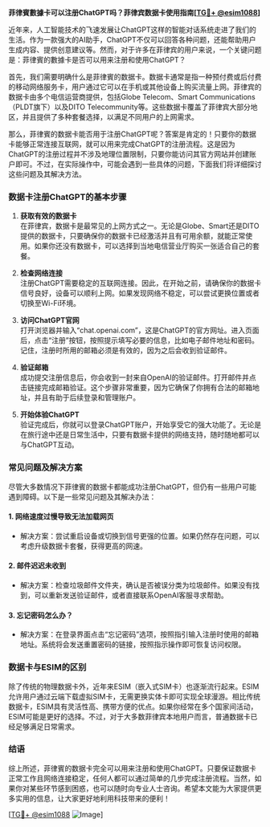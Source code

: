 **菲律賓數據卡可以注册ChatGPT吗？菲律宾数据卡使用指南[[TG💪+ @esim1088](https://t.me/s/esim1088)]**

近年来，人工智能技术的飞速发展让ChatGPT这样的智能对话系统走进了我们的生活。作为一款强大的AI助手，ChatGPT不仅可以回答各种问题，还能帮助用户生成内容、提供创意建议等。然而，对于许多在菲律宾的用户来说，一个关键问题是：菲律賓的數據卡是否可以用来注册和使用ChatGPT？

首先，我们需要明确什么是菲律賓的数据卡。数据卡通常是指一种预付费或后付费的移动网络服务卡，用户通过它可以在手机或其他设备上购买流量上网。菲律宾的数据卡由多个电信运营商提供，包括Globe Telecom、Smart Communications（PLDT旗下）以及DITO Telecommunity等。这些数据卡覆盖了菲律宾大部分地区，并且提供了多种套餐选择，以满足不同用户的上网需求。

那么，菲律賓的数据卡能否用于注册ChatGPT呢？答案是肯定的！只要你的数据卡能够正常连接互联网，就可以用来完成ChatGPT的注册流程。这是因为ChatGPT的注册过程并不涉及地理位置限制，只要你能访问其官方网站并创建账户即可。不过，在实际操作中，可能会遇到一些具体的问题，下面我们将详细探讨这些问题及其解决方法。

### 数据卡注册ChatGPT的基本步骤

1. **获取有效的数据卡**  
   在菲律宾，数据卡是最常见的上网方式之一。无论是Globe、Smart还是DITO提供的数据卡，只要确保你的数据卡已经激活并且有可用余额，就能正常使用。如果你还没有数据卡，可以选择到当地电信营业厅购买一张适合自己的套餐。

2. **检查网络连接**  
   注册ChatGPT需要稳定的互联网连接。因此，在开始之前，请确保你的数据卡信号良好，设备可以顺利上网。如果发现网络不稳定，可以尝试更换位置或者切换至Wi-Fi环境。

3. **访问ChatGPT官网**  
   打开浏览器并输入“chat.openai.com”，这是ChatGPT的官方网址。进入页面后，点击“注册”按钮，按照提示填写必要的信息，比如电子邮件地址和密码。记住，注册时所用的邮箱必须是有效的，因为之后会收到验证邮件。

4. **验证邮箱**  
   成功提交注册信息后，你会收到一封来自OpenAI的验证邮件。打开邮件并点击链接完成邮箱验证。这个步骤非常重要，因为它确保了你拥有合法的邮箱地址，并且有助于后续登录和管理账户。

5. **开始体验ChatGPT**  
   验证完成后，你就可以登录ChatGPT账户，开始享受它的强大功能了。无论是在旅行途中还是日常生活中，只要有数据卡提供的网络支持，随时随地都可以与ChatGPT互动。

### 常见问题及解决方案

尽管大多数情况下菲律賓的数据卡都能成功注册ChatGPT，但仍有一些用户可能遇到障碍。以下是一些常见问题及其解决办法：

#### 1. 网络速度过慢导致无法加载网页
   - 解决方案：尝试重启设备或切换到信号更强的位置。如果仍然存在问题，可以考虑升级数据卡套餐，获得更高的网速。
   
#### 2. 邮件迟迟未收到
   - 解决方案：检查垃圾邮件文件夹，确认是否被误分类为垃圾邮件。如果没有找到，可以重新发送验证邮件，或者直接联系OpenAI客服寻求帮助。

#### 3. 忘记密码怎么办？
   - 解决方案：在登录界面点击“忘记密码”选项，按照指引输入注册时使用的邮箱地址。系统将会发送重置密码的链接，按照指示操作即可恢复访问权限。

### 数据卡与ESIM的区别

除了传统的物理数据卡外，近年来ESIM（嵌入式SIM卡）也逐渐流行起来。ESIM允许用户通过云端下载虚拟SIM卡，无需更换实体卡即可实现全球漫游。相比传统数据卡，ESIM具有灵活性高、携带方便的优点。如果你经常在多个国家间活动，ESIM可能是更好的选择。不过，对于大多数菲律宾本地用户而言，普通数据卡已经足够满足日常需求。

### 结语

综上所述，菲律賓的数据卡完全可以用来注册和使用ChatGPT。只要保证数据卡正常工作且网络连接稳定，任何人都可以通过简单的几步完成注册流程。当然，如果你对某些环节感到困惑，也可以随时向专业人士咨询。希望本文能为大家提供更多实用的信息，让大家更好地利用科技带来的便利！

[[TG💪+ @esim1088](https://t.me/s/esim1088) ![Image](https://i.postimg.cc/4NQfJmqS/Snipaste-2025-05-13-00-14-12.png)]